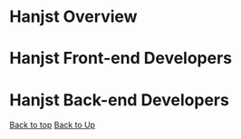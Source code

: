 
# Hanjst Overview

# Hanjst Front-end Developers

# Hanjst Back-end Developers

[Back to top](index)
[Back to Up](../index)
<!--stackedit_data:
eyJoaXN0b3J5IjpbNDQ4NDcwMzMxXX0=
-->